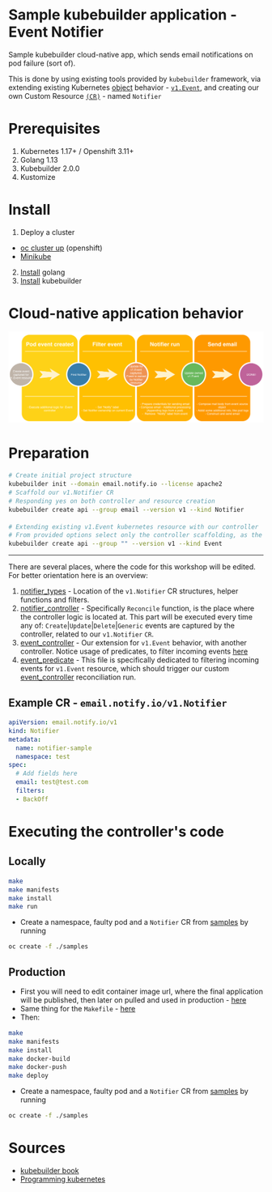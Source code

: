 # Sample kubebuilder application - Event Notifier

Sample kubebuilder cloud-native app, which sends email notifications on pod failure (sort of).

This is done by using existing tools provided by `kubebuilder` framework, via extending existing Kubernetes [object](https://kubernetes.io/docs/concepts/#kubernetes-objects) behavior - [`v1.Event`](https://kubernetes.io/docs/reference/generated/kubernetes-api/v1.10/#event-v1-core), and creating our own Custom Resource [`(CR)`](https://kubernetes.io/docs/concepts/extend-kubernetes/api-extension/custom-resources/) - named `Notifier`

# Prerequisites

1. Kubernetes 1.17+ / Openshift 3.11+
2. Golang 1.13
3. Kubebuilder 2.0.0
4. Kustomize

# Install

1. Deploy a cluster
- [oc cluster up](https://docs.okd.io/latest/getting_started/administrators.html#installation-methods) (openshift)
- [Minikube](https://kubernetes.io/docs/setup/learning-environment/minikube/)
2. [Install](https://golang.org/doc/install) golang
3. [Install](https://book.kubebuilder.io/quick-start.html#installation) kubebuilder

# Cloud-native application behavior

![Expected behavior](./images/plan.png)

# Preparation

```bash
# Create initial project structure
kubebuilder init --domain email.notify.io --license apache2
# Scaffold our v1.Notifier CR
# Responding yes on both controller and resource creation
kubebuilder create api --group email --version v1 --kind Notifier

# Extending existing v1.Event kubernetes resource with our controller
# From provided options select only the controller scaffolding, as the resource will be already present
kubebuilder create api --group "" --version v1 --kind Event
```
----------------------
There are several places, where the code for this workshop will be edited. For better orientation here is an overview:
1. [notifier_types](./api/v1/notifier_types.go) - Location of the `v1.Notifier` CR structures, helper functions and filters.
2. [notifier_controller](./controllers/notifier_controller.go) - Specifically `Reconcile` function, is the place where the controller logic is located at. This part will be executed every time any of: `Create`|`Update`|`Delete`|`Generic` events are captured by the controller, related to our `v1.Notifier` `CR`.
3. [event_controller](./controllers/event_controller.go) - Our extension for `v1.Event` behavior, with another controller. Notice usage of predicates, to filter incoming events [here](https://github.com/Danil-Grigorev/failure-informer/blob/76eaf33ddc7849f49259830b1def8134468221c9/notifier/controllers/event_controller.go#L85)
4. [event_predicate](./controllers/event_predicate.go) - This file is specifically dedicated to filtering incoming events for `v1.Event` resource, which should trigger our custom [event_controller](./controllers/event_controller.go) reconciliation run.

## Example CR - `email.notify.io/v1.Notifier`

```yaml
apiVersion: email.notify.io/v1
kind: Notifier
metadata:
  name: notifier-sample
  namespace: test
spec:
  # Add fields here
  email: test@test.com
  filters:
  - BackOff
```

# Executing the controller's code

## Locally
```bash
make
make manifests
make install
make run
```
- Create a namespace, faulty pod and a `Notifier` CR from [samples](./samples) by running
```bash
oc create -f ./samples
```

## Production

- First you will need to edit container image url, where the final application will be published, then later on pulled and used in production - [here](https://github.com/Danil-Grigorev/failure-informer/blob/76eaf33ddc7849f49259830b1def8134468221c9/notifier/config/default/manager_image_patch.yaml#L10)
- Same thing for the `Makefile` - [here](https://github.com/Danil-Grigorev/failure-informer/blob/76eaf33ddc7849f49259830b1def8134468221c9/notifier/Makefile#L3)
- Then:
```bash
make
make manifests
make install
make docker-build
make docker-push
make deploy
```
- Create a namespace, faulty pod and a `Notifier` CR from [samples](./samples) by running
```bash
oc create -f ./samples
```

# Sources
- [kubebuilder book](https://book.kubebuilder.io/)
- [Programming kubernetes](https://learning.oreilly.com/library/view/programming-kubernetes/9781492047094/)

